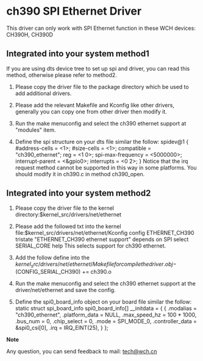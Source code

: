 ch390 SPI Ethernet Driver
===========================
This driver can only work with SPI Ethernet function in these WCH devices:
CH390H, CH390D

Integrated into your system method1
---------------------------------------
If you are using dts device tree to set up spi and driver, you can read this method, otherwise
please refer to method2.

1. Please copy the driver file to the package directory which be used to add additional drivers.

2. Please add the relevant Makefile and Kconfig like other drivers, generally you can copy one
from other driver then modify it.

3. Run the make menuconfig and select the ch390 ethernet support at "modules" item.

4. Define the spi structure on your dts file similar the follow: 
	spidev@1 {
		#address-cells = <1>;
		#size-cells = <1>;
		compatible = "ch390_ethernet";
		reg = <1 0>;
		spi-max-frequency = <5000000>;
		interrupt-parent = <&gpio0>;
		interrupts = <0 2>;
	}
	Notice that the irq request method cannot be supported in this way in some platforms.
	You should modify it in ch390.c in method ch390_open.

Integrated into your system method2
---------------------------------------
1. Please copy the driver file to the kernel directory:$kernel_src/drivers/net/ethernet

2. Please add the followed txt into the kernel file:$kernel_src/drivers/net/ethernet/Kconfig
config ETHERNET_CH390
	tristate "ETHERNET_CH390 ethernet support"
	depends on SPI
	select SERIAL_CORE
	help
	  This selects support for ch390 ethernet.
	
3. Add the follow define into the $kernel_src/drivers/net/ethernet/Makefile for compile the driver.
obj-$(CONFIG_SERIAL_CH390) += ch390.o

4. Run the make menuconfig and select the ch390 ethernet support at the driver/net/ethernet and save the config.

5. Define the spi0_board_info object on your board file similar the follow:
static struct spi_board_info spi0_board_info[] __initdata = {
	{
		.modalias = "ch390_ethernet",
		.platform_data = NULL,
		.max_speed_hz = 100 * 1000,
		.bus_num = 0,
		.chip_select = 0,
		.mode = SPI_MODE_0,
		.controller_data = &spi0_csi[0],
		.irq = IRQ_EINT(25),
	}
};

**Note**

Any question, you can send feedback to mail: tech@wch.cn
